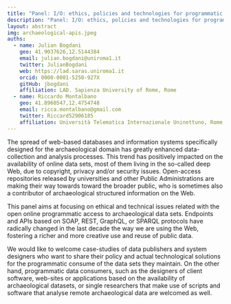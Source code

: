 ```yaml
---
title: "Panel: I/O: ethics, policies and technologies for programmatic and open access to archaeological online data sets"
description: "Panel: I/O: ethics, policies and technologies for programmatic and open access to archaeological online data sets"
layout: abstract
img: archaeological-apis.jpeg
auths:
  - name: Julian Bogdani
    geo: 41.9037626,12.5144384
    email: julian.bogdani@uniroma1.it
    twitter: JulianBogdani
    web: https://lad.saras.uniroma1.it
    orcid: 0000-0001-5250-927X
    gitHub: jbogdani
    affiliation: LAD. Sapienza University of Rome, Rome
  - name: Riccardo Montalbano
    geo: 41.8960547,12.4754748
    email: ricca.montalbano@gmail.com
    twitter: Riccard52906185
    affiliation: Università Telematica Internazionale Uninettuno, Rome, Italy
---
```


The spread of web-based databases and information systems specifically designed for the archaeological domain has greatly enhanced data-collection and analysis processes. This trend has positively impacted on the availability of online data sets, most of them living in the so-called deep Web, due to copyright, privacy and/or security issues. Open-access repositories released by universities and other Public Administrations are making their way towards toward the broader public, who is sometimes also a contributor of archaeological structured information on the Web.

This panel aims at focusing on ethical and technical issues related with the open online programmatic access to archaeological data sets. Endpoints and APIs based on SOAP, REST, GraphQL, or SPARQL protocols have radically changed in the last decade the way we are using the Web, fostering a richer and more creative use and reuse of public data. 

We would like to welcome case-studies of data publishers and system designers who want to share their policy and actual technological solutions for the programmatic consume of the data sets they maintain. On the other hand, programmatic data consumers, such as the designers of client software, web-sites or applications based on the availability of archaeological datasets, or single researchers that make use of scripts and software that analyse remote archaeological data are welcomed as well.
